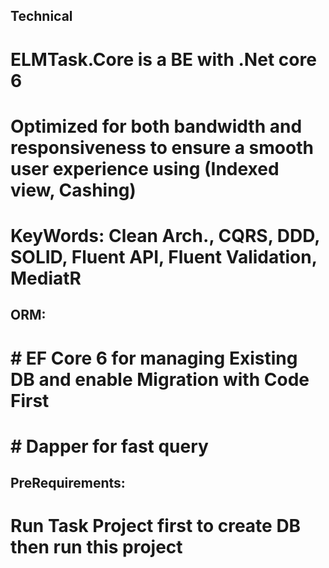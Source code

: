 ## Technical 
# ELMTask.Core is a BE with .Net core 6 
# Optimized for both bandwidth and responsiveness to ensure a smooth user experience using (Indexed view, Cashing)
# KeyWords: Clean Arch., CQRS, DDD, SOLID, Fluent API, Fluent Validation, MediatR
## ORM: 
#    # EF Core 6 for managing Existing DB and enable Migration with Code First 
#    # Dapper for fast query

## PreRequirements:
# Run Task Project first to create DB then run this project

